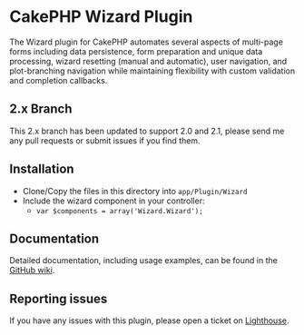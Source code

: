 # CakePHP Wizard Plugin

The Wizard plugin for CakePHP automates several aspects of multi-page forms including data persistence, form preparation and unique data processing, wizard resetting (manual and automatic), user navigation, and plot-branching navigation while maintaining flexibility with custom validation and completion callbacks.

## 2.x Branch

This 2.x branch has been updated to support 2.0 and 2.1, please send me any pull requests or submit issues if you find them.

## Installation

* Clone/Copy the files in this directory into `app/Plugin/Wizard`
* Include the wizard component in your controller:
   * `var $components = array('Wizard.Wizard');`

## Documentation

Detailed documentation, including usage examples, can be found in the [GitHub wiki](http://github.com/jaredhoyt/cakephp-wizard/wiki).

## Reporting issues

If you have any issues with this plugin, please open a ticket on [Lighthouse](http://jaredhoyt.lighthouseapp.com/projects/60073-cakephp-wizard).
